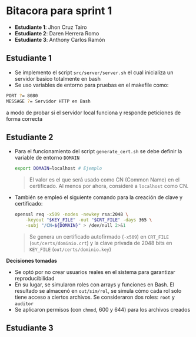 # Bitacora para sprint 1

- **Estudiante 1**: Jhon Cruz Tairo
- **Estudiante 2**: Daren Herrera Romo
- **Estudiante 3**: Anthony Carlos Ramón

## Estudiante 1
- Se implemento el script `src/server/server.sh` el cual inicializa un servidor basico totalmente en bash
- Se uso variables de entorno para pruebas en el makefile como:
```bash
PORT ?= 8080
MESSAGE ?= Servidor HTTP en Bash
```
a modo de probar si el servidor local funciona y responde peticiones de forma correcta
## Estudiante 2

- Para el funcionamiento del script `generate_cert.sh` se debe definir la variable de entorno `DOMAIN`

    ```bash
    export DOMAIN=localhost # Ejemplo
    ```

    > El valor es el que será usado como CN (Common Name) en el certificado. Al menos por ahora, consideré a `localhost` como CN.

- También se empleó el siguiente comando para la creación de clave y certificado:

    ```bash
    openssl req -x509 -nodes -newkey rsa:2048 \
        -keyout "$KEY_FILE" -out "$CRT_FILE" -days 365 \
        -subj "/CN=${DOMAIN}" > /dev/null 2>&1
    ```

    > Se genera un certificado autofirmado (`-x509`) en `CRT_FILE` (`out/certs/dominio.crt`) y la clave privada de 2048 bits en `KEY_FILE` (`out/certs/dominio.key`)

**Decisiones tomadas**

- Se optó por no crear usuarios reales en el sistema para garantizar reproducibilidad
- En su lugar, se simularon roles con arrays y funciones en Bash. El resultado se almacenó en `out/sim/rol`, se simula cómo cada rol solo tiene acceso a ciertos archivos. Se consideraron dos roles: `root` y `auditor`
- Se aplicaron permisos (con `chmod`, 600 y 644) para los archivos creados


## Estudiante 3